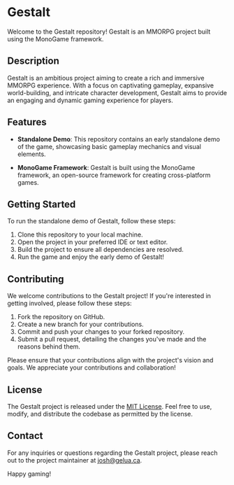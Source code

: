 # Gestalt

Welcome to the Gestalt repository! Gestalt is an MMORPG project built using the MonoGame framework.

## Description

Gestalt is an ambitious project aiming to create a rich and immersive MMORPG experience. With a focus on captivating gameplay, expansive world-building, and intricate character development, Gestalt aims to provide an engaging and dynamic gaming experience for players.

## Features

- **Standalone Demo**: This repository contains an early standalone demo of the game, showcasing basic gameplay mechanics and visual elements.

- **MonoGame Framework**: Gestalt is built using the MonoGame framework, an open-source framework for creating cross-platform games.

## Getting Started

To run the standalone demo of Gestalt, follow these steps:

1. Clone this repository to your local machine.
2. Open the project in your preferred IDE or text editor.
3. Build the project to ensure all dependencies are resolved.
4. Run the game and enjoy the early demo of Gestalt!

## Contributing

We welcome contributions to the Gestalt project! If you're interested in getting involved, please follow these steps:

1. Fork the repository on GitHub.
2. Create a new branch for your contributions.
3. Commit and push your changes to your forked repository.
4. Submit a pull request, detailing the changes you've made and the reasons behind them.

Please ensure that your contributions align with the project's vision and goals. We appreciate your contributions and collaboration!

## License

The Gestalt project is released under the [MIT License](LICENSE). Feel free to use, modify, and distribute the codebase as permitted by the license.

## Contact

For any inquiries or questions regarding the Gestalt project, please reach out to the project maintainer at josh@gelua.ca.

Happy gaming!
